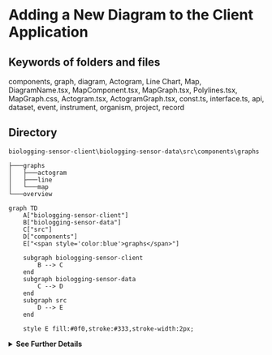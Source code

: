 # Adding a New Diagram to the Client Application

## Keywords of folders and files
components, graph, diagram, Actogram, Line Chart, Map, DiagramName.tsx, MapComponent.tsx, MapGraph.tsx, Polylines.tsx, MapGraph.css, Actogram.tsx, ActogramGraph.tsx, const.ts, interface.ts, api, dataset, event, instrument, organism, project, record

## Directory
```
biologging-sensor-client\biologging-sensor-data\src\components\graphs
```

```
├───graphs
│   ├───actogram
│   ├───line
│   └───map
└───overview
```


```mermaid
graph TD
    A["biologging-sensor-client"] 
    B["biologging-sensor-data"]
    C["src"]
    D["components"]
    E["<span style='color:blue'>graphs</span>"]

    subgraph biologging-sensor-client
        B --> C
    end
    subgraph biologging-sensor-data
        C --> D
    end
    subgraph src
        D --> E
    end

    style E fill:#0f0,stroke:#333,stroke-width:2px;

```


<details>
  <summary><strong>See Further Details</strong></summary>
## Main Steps

To add a new diagram to the client application, follow these steps:

### 1. Identify the Diagram Type:

Determine the type of diagram you want to add (e.g., Actogram, Line Chart, Map).

### 2. Create a New Diagram Component:

- Inside the "components" folder in the "src" directory, locate the "graph" folder.
- Depending on the diagram type, you may need to create a new folder for the diagram within the "graph" folder.
- Create a new file for the diagram component. For example, if adding a new line chart, create a new file named <DiagramName>.tsx inside the appropriate folder (e.g., "line" OR "chart" folder).
- Implement the logic and rendering code for the diagram component based on your requirements.
- Ensure to import any necessary dependencies and define interfaces or types as needed.

### 3. Integrate the Component into Existing Pages:

- Identify the pages or components where you want to display the new diagram.
- Import the newly created diagram component into these pages or components.
- Pass any required data or props to the diagram component to populate it with data.
- Ensure to update the rendering logic of the parent components to include the new diagram component.

### 4. Update Styling (if necessary):

- Apply any necessary styling to the new diagram component to ensure it matches the visual style of the existing application.
- You can add or modify CSS files associated with the diagram component for styling purposes.

## Files to Edit or Create

### For Line Chart (Example):

- Inside the "graph" folder, locate the "line" folder.
- Create a new file named <DiagramName>.tsx for the line chart component.
- Implement the logic and rendering code for the line chart component.
- Ensure to import any necessary dependencies and define interfaces or types as needed.

### For Map Component (Example):

- Inside the "graph" folder, locate the "map" folder.
- Create or modify files such as MapComponent.tsx, MapGraph.tsx, Polylines.tsx, and MapGraph.css as necessary.
- Implement the logic and rendering code for the map component and related files based on your requirements.

### For Actogram Component (Example):

- Inside the "graph" folder, locate the "actogram" folder.
- Create or modify files such as Actogram.tsx, ActogramGraph.tsx, const.ts, and interface.ts as necessary.
- Implement the logic and rendering code for the actogram component and related files based on your requirements.

## API Interfaces

API interfaces are imported from the following directory `api`:
`biologging-sensor-client\biologging-sensor-data\src\api`

Each subdirectory under api handles interactions for different types of data and includes the following key files:

- dataset: Handles dataset-related API interactions.
- event: Manages event-related API calls.
- instrument: Responsible for instrument data API interactions.
- organism: Deals with organism-related API calls.
- project: Manages project-specific API interactions.
- record: Handles record-related API data.

Each subdirectory follows the same structure but is tailored to handle its specific type of data interactions.

Example Import Statement:

```typescript
import { Record } from '@/api/record/record.interface';
```

</details>